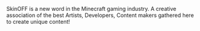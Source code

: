 SkinOFF is a new word in the Minecraft gaming industry. A creative association of the best Artists, Developers, Content makers gathered here to create unique content!
